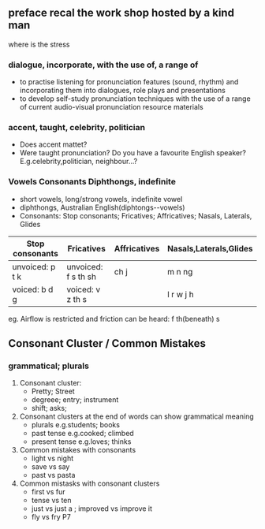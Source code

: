 ## preface recal the work shop hosted by a kind man
where is the stress


### dialogue, incorporate, with the use of, a range of
- to practise listening for pronunciation features (sound, rhythm) and incorporating them into dialogues, role plays and presentations
- to develop self-study pronunciation techniques with the use of a range of current audio-visual pronunciation resource materials

### accent, taught, celebrity, politician
- Does accent mattet?
- Were taught pronunciation?
Do you have a favourite English speaker? E.g.celebrity,politician, neighbour...?

### Vowels Consonants Diphthongs, indefinite
- short vowels, long/strong vowels, indefinite vowel
- diphthongs, Australian English(diphtongs--vowels)
- Consonants: Stop consonants; Fricatives; Affricatives; Nasals, Laterals, Glides

|Stop consonants|Fricatives|Affricatives|Nasals,Laterals,Glides|
|---|---|---|---|
|unvoiced: p t k|unvoiced: f s th sh|ch j|m n ng|
|voiced: b d g|voiced: v z th s||l r w j h|


eg. Airflow is restricted and friction can be heard: f th(beneath) s


## Consonant Cluster / Common Mistakes
### grammatical; plurals
1. Consonant cluster: 
    - Pretty; Street
    - degreee; entry; instrument
    - shift; asks;
1. Consonant clusters at the end of words can show grammatical meaning
    - plurals e.g.students; books
    - past tense e.g.cooked; climbed
    - present tense e.g.loves; thinks
1. Common mistakes with consonants
    - light vs night
    - save vs say
    - past vs pasta
1. Common mistasks with consonant clusters
    - first vs fur
    - tense vs ten
    - just vs just a ; improved vs improve it
    - fly vs fry
P7
